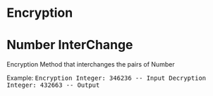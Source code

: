 # Encryption

# Number InterChange

Encryption Method that interchanges the pairs of Number 

Example:
<samp> Encryption Integer: 346236 -- Input
<samp> Decryption Integer: 432663 -- Output
